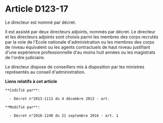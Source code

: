 # Article D123-17

Le directeur est nommé par décret.

Il est assisté par deux directeurs adjoints, nommés par décret. Le directeur et les directeurs adjoints sont choisis parmi
les membres des corps recrutés par la voie de l'Ecole nationale d'administration ou les membres des corps de niveau
équivalent ou les agents contractuels de haut niveau justifiant d'une expérience professionnelle d'au moins huit années ou
les magistrats de l'ordre judiciaire.

Le directeur dispose de conseillers mis à disposition par les ministres représentés au conseil d'administration.

**Liens relatifs à cet article**

	**Codifié par**:

	  - Décret n°2013-1113 du 4 décembre 2013 - art.

	**Modifié par**:

	  - Décret n°2016-1240 du 21 septembre 2016 - art. 1
